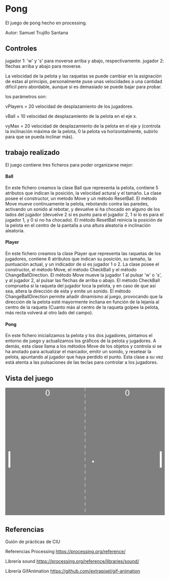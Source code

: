 # Pong
El juego de pong hecho en processing.

Autor: Samuel Trujillo Santana

## Controles
jugador 1: 'w' y 's' para moverse arriba y abajo, respectivamente.
jugador 2: flechas arriba y abajo para moverse.

La velocidad de la pelota y las raquetas se puede cambiar en la asignación de estas al principio, personalmente puse unas velocidades a una cantidad dificil pero abordable, aunque si es demasiado se puede bajar para probar.

los parámetros son:

vPlayers = 20 velocidad de desplazamiento de los jugadores.

vBall = 10 velocidad de desplazamiento de la pelota en el eje x.

vyMax = 20 velocidad de desplazamiento de la pelota en el eje y (controla la inclinación máxima de la pelota, 0 la pelota va horizontalmente, subirlo para que se pueda inclinar más).

## trabajo realizado
El juego contiene tres ficheros para poder organizarse mejor:

#### Ball
En este fichero creamos la clase Ball que representa la pelota, contiene 5 atributos que indican la posición, la velocidad actural y el tamaño. La clase posee el constructor, un metodo Move y un método ResetBall. El método Move mueve continuamente la pelota, rebotando contra las paredes, activando un sonido al rebotar, y devuelve si ha chocado en alguno de los lados del jugador (devuelve 2 si es punto para el jugador 2,  1 si lo es para el jugador 1, y 0 si no ha chocado). El método ResetBall reinicia la posición de la pelota en el centro de la pantalla a una altura aleatoria e inclinación aleatoria.

#### Player
En este fichero creamos la clase Player que representa las raquetas de los jugadores, contiene 6 atributos que indican su posición, su tamaño, la puntuación actual, y un indicador de si es jugador 1 o 2. La clase posee el constructor, el método Move, el método CheckBall y el método ChangeBallDirection. El método Move mueve la jugador 1 al pulsar 'w' o 's', y al jugador 2, al pulsar las flechas de arriba o abajo. El método CheckBall comprueba si la raqueta del jugador toca la pelota, y en caso de que así sea, altera la dirección de esta y emite un sonido. El método ChangeBallDirection permite añadir dinamismo al juego, provocando que la dirección de la pelota esté mayormente incliana en función de la lejanía al centro de la raqueta
(Cuanto más al centro de la raqueta golpee la pelota, más recta volverá al otro lado del campo).

#### Pong
En este fichero inicializamos la pelota y los dos jugadores, pintamos el entorno de juego y actualizamos los gráficos de la pelota y jugadores. A demás, esta clase llama a los métodos Move de los objetos y controla si se ha anotado para actualizar el marcador, emitir un sonido, y resetear la pelota, apuntando al jugador que haya perdido el punto. Esta clase a su vez está atenta a las pulsaciones de las teclas para controlar a los jugadores.

## Vista del juego

![](export.gif)

## Referencias
Guión de prácticas de CIU

Referencias Processing https://processing.org/reference/

Librería sound https://processing.org/reference/libraries/sound/

Librería GifAnimation https://github.com/extrapixel/gif-animation
